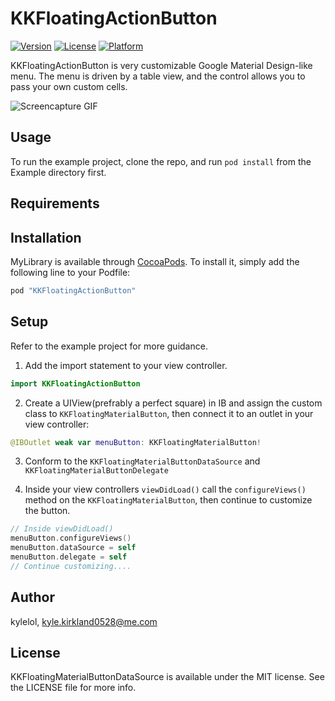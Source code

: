 # KKFloatingActionButton


[![Version](https://img.shields.io/cocoapods/v/KKFloatingActionButton.svg?style=flat)](http://cocoapods.org/pods/KKFloatingActionButton)
[![License](https://img.shields.io/cocoapods/l/KKFloatingActionButton.svg?style=flat)](http://cocoapods.org/pods/KKFloatingActionButton)
[![Platform](https://img.shields.io/cocoapods/p/KKFloatingActionButton.svg?style=flat)](http://cocoapods.org/pods/KKFloatingActionButton)

KKFloatingActionButton is very customizable Google Material Design-like menu. The menu is driven by a table view, and the control allows you to pass your own custom cells. 

![Screencapture GIF](https://dl.dropboxusercontent.com/u/21995835/out3.gif)

## Usage

To run the example project, clone the repo, and run `pod install` from the Example directory first.

## Requirements

## Installation

MyLibrary is available through [CocoaPods](http://cocoapods.org). To install
it, simply add the following line to your Podfile:

```ruby
pod "KKFloatingActionButton"
```

## Setup 

Refer to the example project for more guidance. 

1. Add the import statement to your view controller. 
  ````swift
  import KKFloatingActionButton
  ````

2. Create a UIView(prefrably a perfect square) in IB and assign the custom class to `KKFloatingMaterialButton`, then connect it to an outlet in your view controller: 
  ````swift
  @IBOutlet weak var menuButton: KKFloatingMaterialButton!
  ````

3.  Conform to the `KKFloatingMaterialButtonDataSource` and `KKFloatingMaterialButtonDelegate`

4. Inside your view controllers `viewDidLoad()` call the `configureViews()` method on the `KKFloatingMaterialButton`, then continue to customize the button. 
  ````Swift
  // Inside viewDidLoad()
  menuButton.configureViews()
  menuButton.dataSource = self
  menuButton.delegate = self
  // Continue customizing....
  ````

## Author

kylelol, kyle.kirkland0528@me.com

## License

KKFloatingMaterialButtonDataSource is available under the MIT license. See the LICENSE file for more info.
